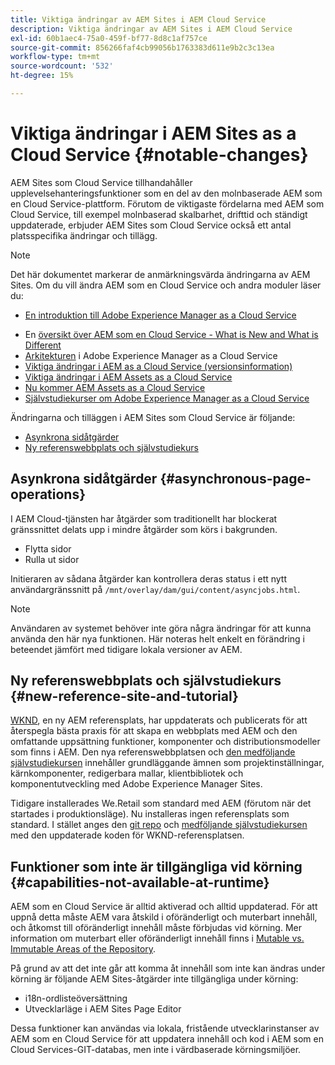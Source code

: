 ```yaml
---
title: Viktiga ändringar av AEM Sites i AEM Cloud Service
description: Viktiga ändringar av AEM Sites i AEM Cloud Service
exl-id: 60b1aec4-75a0-459f-bf77-8d8c1af757ce
source-git-commit: 856266faf4cb99056b1763383d611e9b2c3c13ea
workflow-type: tm+mt
source-wordcount: '532'
ht-degree: 15%

---
```


# Viktiga ändringar i AEM Sites as a Cloud Service {#notable-changes}

AEM Sites som Cloud Service tillhandahåller upplevelsehanteringsfunktioner som en del av den molnbaserade AEM som en Cloud Service-plattform. Förutom de viktigaste fördelarna med AEM som Cloud Service, till exempel molnbaserad skalbarhet, drifttid och ständigt uppdaterade, erbjuder AEM Sites som Cloud Service också ett antal platsspecifika ändringar och tillägg.

>[!NOTE]
>Det här dokumentet markerar de anmärkningsvärda ändringarna av AEM Sites. Om du vill ändra AEM som en Cloud Service och andra moduler läser du:
>
>* [En introduktion till Adobe Experience Manager as a Cloud Service](/help/overview/introduction.md)
* En [översikt över AEM som en Cloud Service - What is New and What is Different](/help/overview/what-is-new-and-different.md)
* [Arkitekturen](/help/core-concepts/architecture.md) i Adobe Experience Manager as a Cloud Service
* [Viktiga ändringar i AEM as a Cloud Service (versionsinformation)](/help/release-notes/aem-cloud-changes.md)
* [Viktiga ändringar i AEM Assets as a Cloud Service](/help/assets/assets-cloud-changes.md)
* [Nu kommer AEM Assets as a Cloud Service](/help/assets/overview.md)
* [Självstudiekurser om Adobe Experience Manager as a Cloud Service](https://experienceleague.adobe.com/docs/experience-manager-learn/cloud-service/overview.html)


Ändringarna och tilläggen i AEM Sites som Cloud Service är följande:

* [Asynkrona sidåtgärder](#asynchronous-page-operations)
* [Ny referenswebbplats och självstudiekurs](#new-reference-site-and-tutorial)

## Asynkrona sidåtgärder {#asynchronous-page-operations}

I AEM Cloud-tjänsten har åtgärder som traditionellt har blockerat gränssnittet delats upp i mindre åtgärder som körs i bakgrunden.

* Flytta sidor
* Rulla ut sidor

Initieraren av sådana åtgärder kan kontrollera deras status i ett nytt användargränssnitt på `/mnt/overlay/dam/gui/content/asyncjobs.html`.

>[!NOTE]
Användaren av systemet behöver inte göra några ändringar för att kunna använda den här nya funktionen. Här noteras helt enkelt en förändring i beteendet jämfört med tidigare lokala versioner av AEM.

## Ny referenswebbplats och självstudiekurs {#new-reference-site-and-tutorial}

[WKND](https://wknd.site/), en ny AEM referensplats, har uppdaterats och publicerats för att återspegla bästa praxis för att skapa en webbplats med AEM och den omfattande uppsättning funktioner, komponenter och distributionsmodeller som finns i AEM. Den nya referenswebbplatsen och [den medföljande självstudiekursen](https://experienceleague.adobe.com/docs/experience-manager-learn/getting-started-wknd-tutorial-develop/overview.html) innehåller grundläggande ämnen som projektinställningar, kärnkomponenter, redigerbara mallar, klientbibliotek och komponentutveckling med Adobe Experience Manager Sites.

Tidigare installerades We.Retail som standard med AEM (förutom när det startades i produktionsläge).  Nu installeras ingen referensplats som standard.  I stället anges den [git repo](https://github.com/adobe/aem-guides-wknd/) och [medföljande självstudiekursen](https://experienceleague.adobe.com/docs/experience-manager-learn/getting-started-wknd-tutorial-develop/overview.html) med den uppdaterade koden för WKND-referensplatsen.

## Funktioner som inte är tillgängliga vid körning {#capabilities-not-available-at-runtime}

AEM som en Cloud Service är alltid aktiverad och alltid uppdaterad. För att uppnå detta måste AEM vara åtskild i oföränderligt och muterbart innehåll, och åtkomst till oföränderligt innehåll måste förbjudas vid körning. Mer information om muterbart eller oföränderligt innehåll finns i [Mutable vs. Immutable Areas of the Repository](/help/implementing/developing/introduction/aem-project-content-package-structure.md#mutable-vs-immutable).

På grund av att det inte går att komma åt innehåll som inte kan ändras under körning är följande AEM Sites-åtgärder inte tillgängliga under körning:

* i18n-ordlisteöversättning
* Utvecklarläge i AEM Sites Page Editor

Dessa funktioner kan användas via lokala, fristående utvecklarinstanser av AEM som en Cloud Service för att uppdatera innehåll och kod i AEM som en Cloud Services-GIT-databas, men inte i värdbaserade körningsmiljöer.
